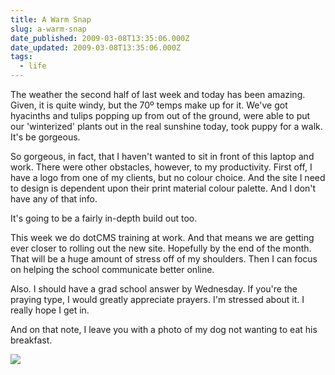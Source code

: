 ```yaml
---
title: A Warm Snap
slug: a-warm-snap
date_published: 2009-03-08T13:35:06.000Z
date_updated: 2009-03-08T13:35:06.000Z
tags:
  - life
---
```


The weather the second half of last week and today has been amazing. Given, it is quite windy, but the 70º temps make up for it. We've got hyacinths and tulips popping up from out of the ground, were able to put our 'winterized' plants out in the real sunshine today, took puppy for a walk. It's be gorgeous.

So gorgeous, in fact, that I haven't wanted to sit in front of this laptop and work. There were other obstacles, however, to my productivity. First off, I have a logo from one of my clients, but no colour choice. And the site I need to design is dependent upon their print material colour palette. And I don't have any of that info.

It's going to be a fairly in-depth build out too.

This week we do dotCMS training at work. And that means we are getting ever closer to rolling out the new site. Hopefully by the end of the month. That will be a huge amount of stress off of my shoulders. Then I can focus on helping the school communicate better online.

Also. I should have a grad school answer by Wednesday. If you're the praying type, I would greatly appreciate prayers. I'm stressed about it. I really hope I get in.

And on that note, I leave you with a photo of my dog not wanting to eat his breakfast.

[![](http://farm4.static.flickr.com/3151/3334923333_6d3f21f8b4_b.jpg)](http://www.flickr.com/photos/asilentthing/3334923333/)
